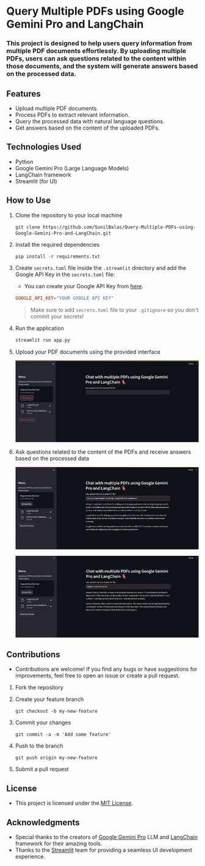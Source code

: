 # Query Multiple PDFs using Google Gemini Pro and LangChain

### This project is designed to help users query information from multiple PDF documents effortlessly. By uploading multiple PDFs, users can ask questions related to the content within those documents, and the system will generate answers based on the processed data.

## Features

- Upload multiple PDF documents.
- Process PDFs to extract relevant information.
- Query the processed data with natural language questions.
- Get answers based on the content of the uploaded PDFs.

## Technologies Used

- Python
- Google Gemini Pro (Large Language Models)
- LangChain framework
- Streamlit (for UI)

## How to Use

1. Clone the repository to your local machine

    ```git
    git clone https://github.com/SunilBalas/Query-Multiple-PDFs-using-Google-Gemini-Pro-and-LangChain.git
2. Install the required dependencies

    ```python 
    pip install -r requirements.txt
3. Create `secrets.toml` file inside the `.streamlit` directory and add the Google API Key in the `secrets.toml` file:

    - You can create your Google API Key from [here](https://aistudio.google.com/app/apikey).
    
    ```toml
    GOOGLE_API_KEY="YOUR GOOGLE API KEY"
    ```  
    > Make sure to add `secrets.toml` file to your `.gitignore` so you don't commit your secrets!

4. Run the application

    ```python
    streamlit run app.py
5. Upload your PDF documents using the provided interface
    
    ![alt text](images/1.png)

6. Ask questions related to the content of the PDFs and receive answers based on the processed data
    
    ![alt text](images/2.png)
    
    ![alt text](images/3.png)

## Contributions

- Contributions are welcome! If you find any bugs or have suggestions for improvements, feel free to open an issue or create a pull request.

1. Fork the repository

2. Create your feature branch

    ```git
    git checkout -b my-new-feature
3. Commit your changes

    ```git
    git commit -a -m 'Add some feature'
4. Push to the branch

    ```git
    git push origin my-new-feature
5. Submit a pull request

## License

- This project is licensed under the [MIT License](LICENSE).

## Acknowledgments

- Special thanks to the creators of [Google Gemini Pro](https://gemini.google.com/app) LLM and [LangChain](https://www.langchain.com/) framework for their amazing tools.
- Thanks to the [Streamlit](https://streamlit.io/) team for providing a seamless UI development experience.
